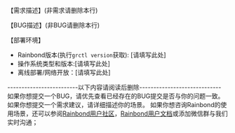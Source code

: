 【需求描述】(非需求请删除本行)
 
【BUG描述】(非BUG请删除本行)

【部署环境】
- Rainbond版本(执行`grctl version`获取): [请填写此处]
- 操作系统类型和版本:[请填写此处]
- 离线部署/网络开放：[请填写此处]

-------------------------以下内容请阅读后删除-----------------------------
如果你想提交一个BUG，请优先查看已经存在的BUG提交是否与你的问题一致。
如果你想提交一个需求建议，请详细描述你的场景。
如果你想咨询Rainbond的使用场景，还可以参阅[Rainbond用户社区](https://t.goodrain.com/)，[Rainbond用户文档](https://www.rainbond.com/docs/)或添加微信群与我们实时沟通；
